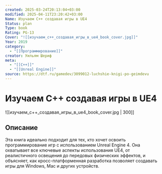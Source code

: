 ```yaml
---
created: 2025-03-24T20:13:04+03:00
modified: 2025-04-11T23:20:42+03:00
Name: Изучаем C++ создавая игры в UE4
Status: plan
Type: book
Rating: PG-13
Cover: "![[изучаем_c++_создавая_игры_в_ue4_book_cover.jpg]]"
Year: 2019
category:
  - "[[Программирование]]"
creator: Уильям Шериф
meta:
  - "[[C++]]"
  - "[[Unreal Engine]]"
source: https://dtf.ru/gamedev/3099012-luchshie-knigi-po-geimdevu
---
```


# Изучаем C++ создавая игры в UE4

![[изучаем_c++_создавая_игры_в_ue4_book_cover.jpg | 300]]



## Описание

Эта книга идеально подходит для тех, кто хочет освоить программирование игр с использованием Unreal Engine 4. Она охватывает все ключевые аспекты использования UE4, от реалистичного освещения до передовых физических эффектов, и объясняет, как кросс-платформенная разработка позволяет создавать игры для Windows, Mac и других устройств.
